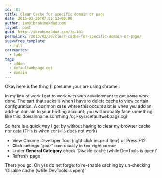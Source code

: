 ```yaml
---
id: 181
title: Clear Cache for specific domain or page
date: 2015-03-26T07:55:53+00:00
author: iam@ibrahimokdad.com
layout: post
guid: http://ibrahimokdad.com/?p=181
permalink: /2015/03/26/clear-cache-for-specific-domain-or-page/
suevafree_template:
  - full
categories:
  - Code
tags:
  - addon
  - defaultwebpage.cgi
  - domain
---
```

Okay here is the thing [I presume your are using chrome]:

In my line of work I get to work with web development to get some work done. The part that sucks is when I have to delete cache to view certain configuration. A common case where this occurs alot is when you add an add-on domain to your hosting account; you will probably face something like this: domainname.somthing /cgi-sys/defaultwebpage.cgi

So here is a quick way I get by without having to clear my browser cache nor data (This is when `ctrl+F5` does not work)

  * View Chrome Developer Tool (right click inspect item) or Press F12.
  * Click settings &#8220;gear&#8221; icon usually in top-right corner
  * Under **General Category** check &#8216;Disable cache (while DevTools is open)&#8217;
  * Refresh  page

There you go. Oh yes do not forget to re-enable caching by un-checking &#8216;Disable cache (while DevTools is open)&#8217;